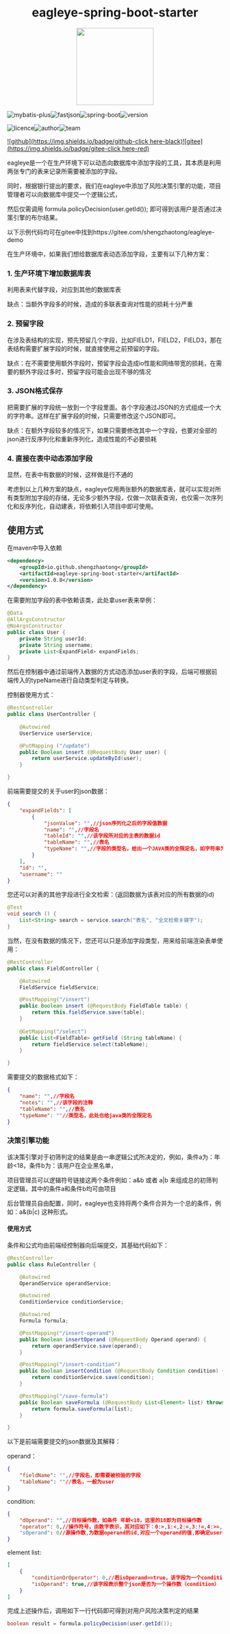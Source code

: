 <h1 align="center"> eagleye-spring-boot-starter </h1>

<div align="center">
<img src = 'https://s3.bmp.ovh/imgs/2022/04/17/a028bb952b95d853.jpg' height="180px" width="180px"  alt=""/>
</div>




![mybatis-plus](https://img.shields.io/badge/mybatis--plus-3.4.2-green)![fastjson](https://img.shields.io/badge/fastjson-1.2.68-green)![spring-boot](https://img.shields.io/badge/spring--boot-2.6.3-green)![version](https://img.shields.io/badge/version-1.0.6-green)

![licence](https://img.shields.io/badge/licence-apache--2.0-yellow)![author](https://img.shields.io/badge/author-shengzhaotong-yellow)![team](https://img.shields.io/badge/team-v_byte-yellow)

[![github](https://img.shields.io/badge/github-click here-black)](https://github.com/shengzhaotong/eagleye-spring-boot-starter)[![gitee](https://img.shields.io/badge/gitee-click here-red)](https://gitee.com/shengzhaotong/eagleye-demo)

eagleye是一个在生产环境下可以动态向数据库中添加字段的工具，其本质是利用两张专门的表来记录所需要被添加的字段。

同时，根据银行提出的要求，我们在eagleye中添加了风险决策引擎的功能，项目管理者可以向数据库中提交一个逻辑公式，

然后仅需调用 formula.policyDecision(user.getId()); 即可得到该用户是否通过决策引擎的布尔结果。

以下示例代码均可在gitee中找到https://gitee.com/shengzhaotong/eagleye-demo

在生产环境中，如果我们想给数据库表动态添加字段，主要有以下几种方案：

### 1. 生产环境下增加数据库表

利用表来代替字段，对应到其他的数据库表

缺点：当额外字段多的时候，造成的多联表查询对性能的损耗十分严重

### 2. 预留字段

在涉及表结构的实现，预先预留几个字段，比如FIELD1，FIELD2，FIELD3，那在表结构需要扩展字段的时候，就直接使用之前预留的字段。

缺点：在不需要使用额外字段时，预留字段会造成io性能和网络带宽的损耗，在需要的额外字段过多时，预留字段可能会出现不够的情况

### 3. JSON格式保存

把需要扩展的字段统一放到一个字段里面。各个字段通过JSON的方式组成一个大的字符串。这样在扩展字段的时候，只需要修改这个JSON即可。

缺点：在额外字段较多的情况下，如果只需要修改其中一个字段，也要对全部的json进行反序列化和重新序列化，造成性能的不必要损耗

### 4. 直接在表中动态添加字段

显然，在表中有数据的时候，这样做是行不通的



考虑到以上几种方案的缺点，eagleye仅用两张额外的数据库表，就可以实现对所有类型附加字段的存储，无论多少额外字段，仅做一次联表查询，也仅需一次序列化和反序列化，自动建表，将依赖引入项目中即可使用。



## 使用方式

在maven中导入依赖

```xml
<dependency>
	<groupId>io.github.shengzhaotong</groupId>
	<artifactId>eagleye-spring-boot-starter</artifactId>
	<version>1.0.8</version>
</dependency>
```

在需要附加字段的表中依赖该类，此处拿user表来举例：

```java
@Data
@AllArgsConstructor
@NoArgsConstructor
public class User {
    private String userId;
    private String username;
    private List<ExpandField> expandFields;
}
```

然后在控制器中通过前端传入数据的方式动态添加user表的字段，后端可根据前端传入的typeName进行自动类型判定与转换。

控制器使用方式：

```java
@RestController
public class UserController {
    
    @Autowired
    UserService userService;

    @PutMapping ("/update")
    public Boolean insert (@RequestBody User user) {
        return userService.updateById(user);
    }

}
```

前端需要提交的关于user的json数据：

```json
{
	"expandFields": [
		{
			"jsonValue": "",//json序列化之后的字段值数据
			"name": "",//字段名
			"tableId": "",//该字段所对应的主表的数据id
			"tableName": "",//表名
			"typeName": "",//字段的类型名，给出一个JAVA类的全限定名，如字符串为：java.lang.String。
		}
	],
	"id": "",
	"username": ""
}
```

您还可以对表的其他字段进行全文检索：(返回数据为该表对应的所有数据的id)

```java
@Test
void search () {
    List<String> search = service.search("表名", "全文检索关键字");
}
```

当然，在没有数据的情况下，您还可以只是添加字段类型，用来给前端渲染表单使用：

```java
@RestController
public class FieldController {

    @Autowired
    FieldService fieldService;

    @PostMapping("/insert")
    public Boolean insert (@RequestBody FieldTable table) {
        return this.fieldService.save(table);
    }
    
    @GetMapping("/select")
    public List<FieldTable> getField (String tableName) {
        return fieldService.select(tableName);
    }

}
```

需要提交的数据格式如下：

```json
{
	"name": "",//字段名
	"notes": "",//该字段的注释
	"tableName": "",//表名
	"typeName": ""//类型名，此处也给java类的全限定名
}
```

### 决策引擎功能

该决策引擎对于初筛判定的结果是由一串逻辑公式所决定的，例如，条件a为：年龄<18，条件b为：该用户在企业黑名单，

项目管理员可以逻辑符号链接这两个条件例如：a&b 或者 a|b 来组成总的初筛判定逻辑，其中的条件a和条件b均可由项目

后台管理员自由配置，同时，eagleye也支持将两个条件合并为一个总的条件，例如：a&(b|c) 这种形式。

#### 使用方式

条件和公式均由前端经控制器向后端提交，其基础代码如下：

```java
@RestController
public class RuleController {

    @Autowired
    OperandService operandService;

    @Autowired
    ConditionService conditionService;

    @Autowired
    Formula formula;

    @PostMapping("/insert-operand")
    public Boolean insertOperand (@RequestBody Operand operand) {
        return operandService.save(operand);
    }

    @PostMapping("/insert-condition")
    public Boolean insertCondition (@RequestBody Condition condition) {
        return conditionService.save(condition);
    }

    @PostMapping("/save-formula")
    public Boolean saveFormula (@RequestBody List<Element> list) throws ClassNotFoundException {
        return formula.saveFormula(list);
    }

}
```

以下是前端需要提交的json数据及其解释：

operand：

```json
{
	"fieldName": "",//字段名，即需要被校验的字段
	"tableName": ""//表名，一般为user
}
```

condition:

```json
{
	"dOperand": "",//目标操作数，如条件 年龄<18，这里的18即为目标操作数
	"operator": 0,//操作符号，由数字表示，其对应如下：0:>,1:<,2:=,3:!=,4:>=,5:<=,6:包含(通常用于字符串),7:不包含,8:&,9:|
	"sOperand": 0//源操作数,为数据operand的id,对应一个operand的值,即确定user表中一个需要被校验的字段
}
```

element list:

```json
[
	{
		"conditionOrOperator": 0,//若isOperand==true，该字段为一个condition数据的id，表示操作数，否则为一个operator数字表示的操作符
		"isOperand": true,//该字段表示整个json是否为一个操作数（condition）
	}
]
```

完成上述操作后，调用如下一行代码即可得到对用户风险决策判定的结果

```java
boolean result = formula.policyDecision(user.getId());
```

